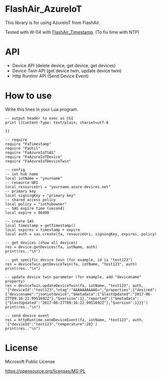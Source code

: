 # FlashAir_AzureIoT
This library is for using AzureIoT from FlashAir.

Tested with W-04 with [FlashAir_Timestamp](https://github.com/cocteau666/FlashAir_Timestamp). (To fix time with NTP)


API
====================
+ Device API (delete device, get device, get devices)
+ Device Twin API (get device twin, update device twin)
+ Http Runtimr API (Send Device Event)

How to use
====================
Write this lines in your Lua program.

    -- output header to exec as CGI
    print [[Content-Type: text/plain; charset=utf-8
    
    ]]
    
    -- require
    require "FaTimestamp"
    require "FaUtil"
    require "FaAzureIoTSAS"
    require "FaAzureIoTDevice"
    require "FaAzureIoTDeviceTwin"
    
    -- config
    -- iot hub name
    local iotName = "yourname"
    -- resource URI
    local resourceUri = "yourname.azure-devices.net"
    -- primary key
    local signingKey = "primary key"
    -- shared access policy
    local policy = "iothubowner"
    -- SAS expire time (second)
    local expire = 86400
    
    -- create SAS
    local timestamp = getTimestamp()
    local expires = timestamp + expire
    local auth = sas.create(fa, resourceUri, signingKey, expires, policy)
    
    -- get devices (show all devices)
    res = device.getDevices(fa, iotName, auth)
    print(res.."\n")
    
    -- get specific device twin (for example, id is "test123")
    res = deviceTwin.getDeviceTwin(fa, iotName, "test123", auth)
    print(res.."\n")
    
    -- update device twin parameter (for example, add "devicename" property)
    res = deviceTwin.updateDeviceTwin(fa, iotName, "test123", auth, '{"deviceId":"test123","etag":"AAAAAAAAAAE=","properties":{"desired":{"devicename":"jsoniotdevice","$metadata":{"$lastUpdated":"2017-06-27T09:16:22.9951692Z"},"$version":1},"reported":{"$metadata":{"$lastUpdated":"2017-06-27T09:16:22.9951692Z"},"$version":1}}}')
    print(res.."\n")

    -- send device event
    res = httpRuntime.sendDeviceEvent(fa, iotName, "test123", auth, '{"deviceId":"test123","temperature":20}')
    print(res.."\n")


License
====================
Microsoft Public License

https://opensource.org/licenses/MS-PL

